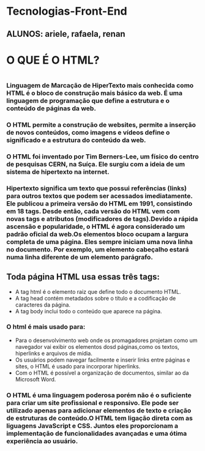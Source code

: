 # Tecnologias-Front-End

## ALUNOS: ariele, rafaela, renan

<h1> O QUE É O HTML? <h1> 


### Linguagem de Marcação de HiperTexto mais conhecida como HTML é o bloco de construção mais básico da web. É uma linguagem de programação que define a estrutura e o conteúdo de páginas da web. 
### O HTML permite a construção de websites, permite a inserção de novos conteúdos, como imagens e vídeos define o significado e a estrutura do conteúdo da web.
### O HTML foi inventado por Tim Berners-Lee, um físico do centro de pesquisas CERN, na Suíça. Ele surgiu com a ideia de um sistema de hipertexto na internet.
### Hipertexto significa um texto que possui referências (links) para outros textos que podem ser acessados imediatamente. Ele publicou a primeira versão do HTML em 1991, consistindo em 18 tags. Desde então, cada versão do HTML vem com novas tags e atributos (modificadores de tags).Devido a rápida ascensão e popularidade, o HTML é agora considerado um padrão oficial da web.Os elementos bloco ocupam a largura completa de uma página. Eles sempre iniciam uma nova linha no documento. Por exemplo, um elemento cabeçalho estará numa linha diferente de um elemento parágrafo.

## Toda página HTML usa essas três tags:
* A tag html é o elemento raiz que define todo o documento HTML.
* A tag head contém metadados sobre o título e a codificação de caracteres da página.
* A tag body inclui todo o conteúdo que aparece na página.

### O html é mais usado para:
* Para o desenvolvimento web onde os promagadores projetam como um navegador vai exibir os elementos dosd páginas,como os textos, hiperlinks e arquivos de mídia.
* Os usuários podem navegar facilmente e inserir links entre páginas e sites, o HTML é usado para incorporar hiperlinks.
* Com o HTML é possível a organização de documentos, similar ao da Microsoft Word.

### O HTML é uma linguagem poderosa porém  não é o suficiente para criar um site profissional e responsivo. Ele pode ser utilizado apenas para adicionar elementos de texto e criação de estruturas de conteúdo.O HTML tem ligação direta com as liguagens JavaScript e CSS. Juntos eles proporcionam a implementação de funcionalidades avançadas e uma ótima experiência ao usuário.
 

